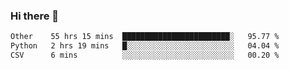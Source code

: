 ### Hi there 👋

<!--
**swolbroham/swolbroham** is a ✨ _special_ ✨ repository because its `README.md` (this file) appears on your GitHub profile.

Here are some ideas to get you started:

- 🔭 I’m currently working on ...
- 🌱 I’m currently learning ...
- 👯 I’m looking to collaborate on ...
- 🤔 I’m looking for help with ...
- 💬 Ask me about ...
- 📫 How to reach me: ...
- 😄 Pronouns: ...
- ⚡ Fun fact: ...
-->


<!--START_SECTION:waka-->

```txt
Other    55 hrs 15 mins  ████████████████████████░   95.77 %
Python   2 hrs 19 mins   █░░░░░░░░░░░░░░░░░░░░░░░░   04.04 %
CSV      6 mins          ░░░░░░░░░░░░░░░░░░░░░░░░░   00.20 %
```

<!--END_SECTION:waka-->
